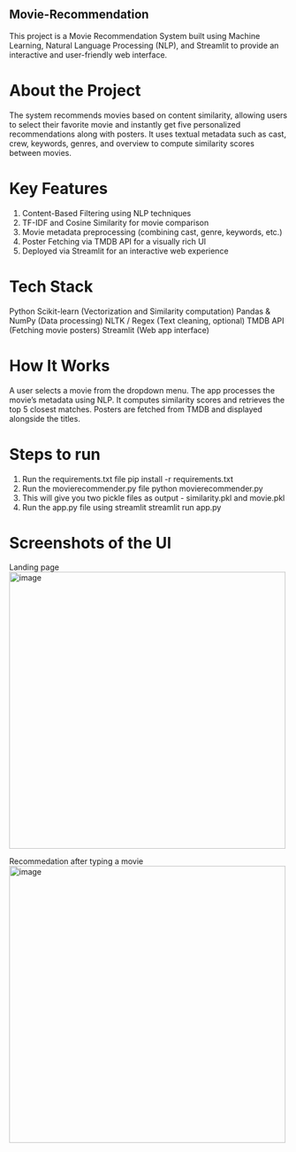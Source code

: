 ## Movie-Recommendation
This project is a Movie Recommendation System built using Machine Learning, Natural Language Processing (NLP), and Streamlit to provide an interactive and user-friendly web interface.

# About the Project
The system recommends movies based on content similarity, allowing users to select their favorite movie and instantly get five personalized recommendations along with posters. It uses textual metadata such as cast, crew, keywords, genres, and overview to compute similarity scores between movies.

# Key Features

1. Content-Based Filtering using NLP techniques
2. TF-IDF and Cosine Similarity for movie comparison
3. Movie metadata preprocessing (combining cast, genre, keywords, etc.)
4. Poster Fetching via TMDB API for a visually rich UI
5. Deployed via Streamlit for an interactive web experience

# Tech Stack

Python
Scikit-learn (Vectorization and Similarity computation)
Pandas & NumPy (Data processing)
NLTK / Regex (Text cleaning, optional)
TMDB API (Fetching movie posters)
Streamlit (Web app interface)

# How It Works

A user selects a movie from the dropdown menu.
The app processes the movie’s metadata using NLP.
It computes similarity scores and retrieves the top 5 closest matches.
Posters are fetched from TMDB and displayed alongside the titles.

# Steps to run

1. Run the requirements.txt file
   pip install -r requirements.txt
2. Run the movierecommender.py file
   python movierecommender.py
3. This will give you two pickle files as output - similarity.pkl and movie.pkl
4. Run the app.py file using streamlit
   streamlit run app.py

# Screenshots of the UI

Landing page
<img width="500" alt="image" src="https://github.com/user-attachments/assets/b3efaa3d-41bf-40c7-a32a-33f8f31e9a72" />


Recommedation after typing a movie
<img width="500" alt="image" src="https://github.com/user-attachments/assets/5a42f688-732e-4fab-b140-a786269755e8" />
